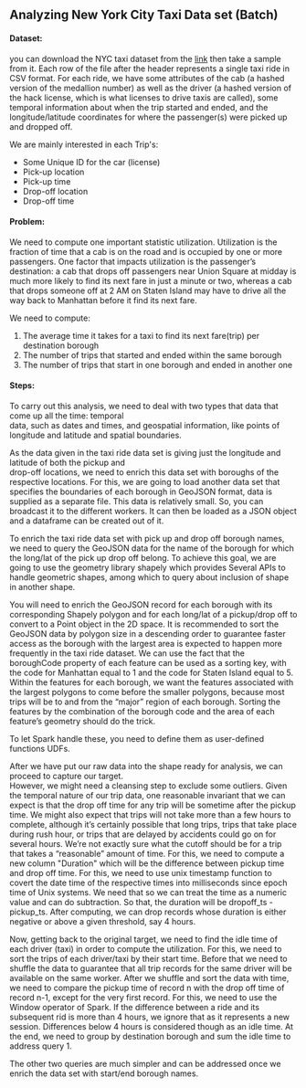 ## Analyzing New York City Taxi Data set (Batch)  


#### Dataset:  

you can download the NYC taxi dataset from the [link](http://www.andresmh.com/nvctaxitrips/) then take a sample from it. Each row of the file after the header represents a single taxi ride in CSV format. For each ride, we have some attributes of the cab (a hashed version of the medallion number) as well as the  driver (a hashed version of the hack license, which is what licenses to drive taxis are called), some  temporal information about when the trip started and ended, and the longitude/latitude coordinates for where the passenger(s) were picked up and dropped off.  

We are mainly interested in each Trip's:  

-  Some Unique ID for the car (license)  
-  Pick-up location  
-  Pick-up time  
-  Drop-off location  
-  Drop-off time  

#### Problem:  

We need to compute one important statistic utilization. Utilization is the fraction of time that a cab is on  the road and is occupied by one or more passengers. One factor that impacts utilization is the passenger’s destination: a cab that drops off passengers near Union Square at midday is much more likely to find its next fare in just a minute or two, whereas a cab that drops someone off at 2 AM on Staten Island may have to drive all the way back to Manhattan before it find its next fare.  

We need to compute:  

1. The average time it takes for a taxi to find its next fare(trip) per destination borough
2. The number of trips that started and ended within the same borough
3. The number of trips that start in one borough and ended in another one  


#### Steps:  

To carry out this analysis, we need to deal with two types that data that come up all the time: temporal  
data, such as dates and times, and geospatial information, like points of longitude and latitude and spatial boundaries.  

As the data given in the taxi ride data set is giving just the longitude and latitude of both the pickup and  
drop-off locations, we need to enrich this data set with boroughs of the respective locations. For this, we are going to load another data set that specifies the boundaries of each borough in GeoJSON format, data is supplied as a separate file. This data is relatively small. So, you can broadcast it to the different workers. It can then be loaded as a JSON object and a dataframe can be created out of it.  


To enrich the taxi ride data set with pick up and drop off borough names, we need to query the GeoJSON data for the name of the borough for which the long/lat of the pick up drop off belong. To achieve this goal, we are going to use the geometry library shapely which provides Several APIs to handle geometric shapes, among which to query about inclusion of shape in another shape.  

You will need to enrich the GeoJSON record for each borough with its corresponding Shapely polygon and for each long/lat of a pickup/drop off to convert to a Point object in the 2D space. It is recommended to sort the GeoJSON data by polygon size in a descending order to guarantee faster access as the borough with the largest area is expected to happen more frequently in the taxi ride dataset. We can use the fact that the boroughCode property of each feature can be used as a sorting key, with the code for Manhattan equal to 1 and the code for Staten Island equal to 5. Within the features for each borough, we want the features associated with the largest polygons to come before the smaller polygons, because most trips will be to and from the 
“major” region of each borough. Sorting the features by the combination of the borough code and the area of each feature’s geometry should do the trick.  

To let Spark handle these, you need to define them as user-defined functions UDFs.  

After we have put our raw data into the shape ready for analysis, we can proceed to capture our target.  
However, we might need a cleansing step to exclude some outliers. Given the temporal nature of our trip data, one reasonable invariant that we can expect is that the drop off time for any trip will be sometime after the pickup time. We might also expect that trips will not take more than a few hours to complete, although it’s certainly possible that long trips, trips that take place during rush hour, or trips that are delayed by accidents could go on for several hours. We’re not exactly sure what the cutoff should be for a trip that takes a “reasonable” amount of time. For this, we need to compute a new column "Duration" which will be the difference between pickup time and drop off time. For this, we need to use unix timestamp function to covert the date time of the respective times into milliseconds since epoch time of Unix systems. We need that so we can treat the time as a numeric value and can do subtraction. So that, the duration will be dropoff_ts - pickup_ts. After computing, we can drop records whose duration is either negative or above a given threshold, say 4 hours.  

Now, getting back to the original target, we need to find the idle time of each driver (taxi) in order to   compute the utilization. For this, we need to sort the trips of each driver/taxi by their start time. Before  that we need to shuffle the data to guarantee that all trip records for the same driver will be available on the same worker. After we shuffle and sort the data with time, we need to compare the pickup time of record n with the drop off time of record n-1, except for the very first record. For this, we need to use the Window operator of Spark. If the difference between a ride and its subsequent rid is more than 4 hours, we ignore that as it represents a new session. Differences below 4 hours is considered though as an idle time. At the end, we need to group by destination borough and sum the idle time to address query 1.  

The other two queries are much simpler and can be addressed once we enrich the data set with start/end borough names.  
